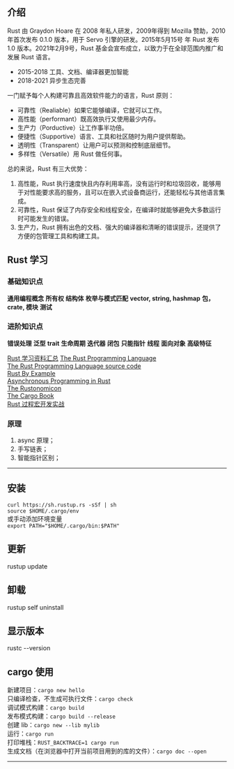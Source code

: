 ## 介绍
Rust 由 Graydon Hoare 在 2008 年私人研发，2009年得到 Mozilla 赞助，2010 年首次发布 0.1.0 版本，用于 Servo 引擎的研发。2015年5月15号 年 Rust 发布 1.0 版本。2021年2⽉9号，Rust 基⾦会宣布成⽴，以致⼒于在全球范围内推⼴和发展 Rust 语⾔。
* 2015-2018 工具、文档、编译器更加智能  
* 2018-2021 异步生态完善  

一门赋予每个人构建可靠且高效软件能力的语言，Rust 原则：
* 可靠性（Realiable）如果它能够编译，它就可以工作。
* 高性能（performant）既高效执行又使用最少内存。
* 生产力（Porductive）让工作事半功倍。
* 便捷性（Supportive）语言、工具和社区随时为用户提供帮助。
* 透明性（Transparent）让用户可以预测和控制底层细节。
* 多样性（Versatile）用 Rust 做任何事。

总的来说，Rust 有三大优势：
1. ⾼性能，Rust 执行速度快且内存利用率高，没有运行时和垃圾回收，能够用于对性能要求高的服务，且可以在嵌入式设备商运行，还能轻松与其他语言集成。
2. 可靠性，Rust 保证了内存安全和线程安全，在编译时就能够避免大多数运行时可能发生的错误。
3. 生产力，Rust 拥有出色的文档、强大的编译器和清晰的错误提示，还提供了方便的包管理工具和构建工具。

## Rust 学习

### 基础知识点
**通用编程概念**  **所有权**  **结构体**  **枚举与模式匹配**
**vector, string, hashmap**  **包，crate, 模块**
**测试**

### 进阶知识点
**错误处理**  **泛型**  **trait**  **生命周期**
**迭代器**  **闭包**  **只能指针**  **线程**  **面向对象**
**高级特征**

[Rust 学习资料汇总](https://github.com/rcore-os/rCore/wiki/study-resource-of-system-programming-in-RUST)
[The Rust Programming Language](https://doc.rust-lang.org/book/)  
[The Rust Programming Language source code](https://nostarch.com/Rust2018)   
[Rust By Example](https://doc.rust-lang.org/rust-by-example/)  
[Asynchronous Programming in Rust](https://rust-lang.github.io/async-book/)  
[The Rustonomicon](https://doc.rust-lang.org/nomicon/)   
[The Cargo Book](https://doc.rust-lang.org/cargo/guide/)  
[Rust 过程宏开发实战](https://space.bilibili.com/500416539/channel/collectiondetail?sid=34404)  

### 原理
1. async 原理；
2. 手写链表；
3. 智能指针区别；

***

## 安装
`curl https://sh.rustup.rs -sSf | sh`  
`source $HOME/.cargo/env`  
或手动添加环境变量  
`export PATH="$HOME/.cargo/bin:$PATH"`  

## 更新
rustup update

## 卸载
rustup self uninstall

## 显示版本
rustc --version

## cargo 使用
新建项目：`cargo new hello`  
只编译检查，不生成可执行文件：`cargo check`  
调试模式构建：`cargo build`  
发布模式构建：`cargo build --release`  
创建 lib：`cargo new --lib mylib`  
运行：`cargo run`  
打印堆栈：`RUST_BACKTRACE=1 cargo run`  
生成文档（在浏览器中打开当前项目用到的库的文件）：`cargo doc --open`

***
